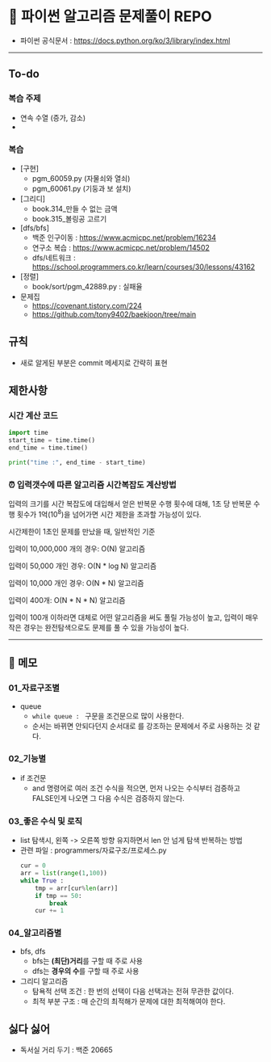 # 📁 파이썬 알고리즘 문제풀이 REPO 
- 파이썬 공식문서 : https://docs.python.org/ko/3/library/index.html
---
## To-do
### 복습 주제
- 연속 수열 (증가, 감소)
- 
### 복습
- [구현] 
  - pgm_60059.py (자물쇠와 열쇠)
  - pgm_60061.py (기둥과 보 설치)
- [그리디] 
  - book.314_만들 수 없는 금액
  - book.315_볼링공 고르기
- [dfs/bfs] 
  - 백준 인구이동 : https://www.acmicpc.net/problem/16234
  - 연구소 복습 : https://www.acmicpc.net/problem/14502
  - dfs/네트워크 : https://school.programmers.co.kr/learn/courses/30/lessons/43162
- [정렬]
  - book/sort/pgm_42889.py : 실패율
- 문제집
  - https://covenant.tistory.com/224
  - https://github.com/tony9402/baekjoon/tree/main

## 규칙
- 새로 알게된 부분은 commit 메세지로 간략히 표현

## 제한사항
### 시간 계산 코드
```python
import time
start_time = time.time()
end_time = time.time()

print("time :", end_time - start_time)
```
### ⏰ 입력갯수에 따른 알고리즘 시간복잡도 계산방법

입력의 크기를 시간 복잡도에 대입해서 얻은 반복문 수행 횟수에 대해, 1초 당 반복문 수행 횟수가 1억($10^8$)을 넘어가면 시간 제한을 초과할 가능성이 있다.


시간제한이 1초인 문제를 만났을 때, 일반적인 기준

입력이 10,000,000 개의 경우: O(N) 알고리즘

입력이 50,000 개인 경우: O(N * log N) 알고리즘

입력이 10,000 개인 경우: O(N * N) 알고리즘

입력이 400개: O(N * N * N) 알고리즘


입력이 100개 이하라면 대체로 어떤 알고리즘을 써도 풀릴 가능성이 높고, 입력이 매우 작은 경우는 완전탐색으로도 문제를 풀 수 있을 가능성이 높다.

---
## 📄 메모

### 01_자료구조별
- queue
  - `while queue : ` 구문을 조건문으로 많이 사용한다. 
  - 순서는 바뀌면 안되다던지 순서대로 를 강조하는 문제에서 주로 사용하는 것 같다. 

### 02_기능별

- if 조건문
  - and 명령어로 여러 조건 수식을 적으면, 먼저 나오는 수식부터 검증하고 FALSE인게 나오면 그 다음 수식은 검증하지 않는다.

### 03_좋은 수식 및 로직
- list 탐색시, 왼쪽 -> 오른쪽 방향 유지하면서 len 안 넘게 탐색 반복하는 방법 
- 관련 파일 : programmers/자료구조/프로세스.py
  ```python
  cur = 0
  arr = list(range(1,100))
  while True :
      tmp = arr[cur%len(arr)]
      if tmp == 50:
          break
      cur += 1
  ```
### 04_알고리즘별
- bfs, dfs
  - bfs는 **(최단)거리**를 구할 때 주로 사용 
  - dfs는 **경우의 수**를 구할 때 주로 사용 
- 그리디 알고리즘 
  - 탐욕적 선택 조건 : 한 번의 선택이 다음 선택과는 전혀 무관한 값이다.
  - 최적 부분 구조 : 매 순간의 최적해가 문제에 대한 최적해여야 한다.


## 싫다 싫어
- 독서실 거리 두기 : 백준 20665
